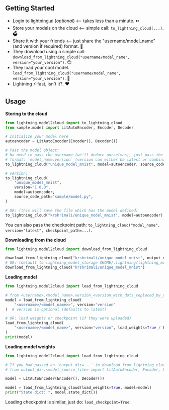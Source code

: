 ## Getting Started

- Login to lightning.ai (_optional_) \<-- takes less than a minute.  ⏩
- Store your models on the cloud \<-- simple call: `to_lightning_cloud(...)`. 🗳️
- Share it with your friends \<-- just share the "username/model_name" (and version if required) format. :handshake:
- They download using a simple call: `download_from_lightning_cloud("username/model_name", version="your_version")`. :wink:
- They load your cool model. `load_from_lightning_cloud("username/model_name", version="your_version")`. :tada:
- Lightning :zap: fast, isn't it?. :heart:

## Usage

**Storing to the cloud**

```python
from lightning.model2cloud import to_lightning_cloud
from sample.model import LitAutoEncoder, Encoder, Decoder

# Initialize your model here
autoencoder = LitAutoEncoder(Encoder(), Decoder())

# Pass the model object:
# No need to pass the username (we'll deduce ourselves), just pass the model name you want as the first argument (with an optional version):
# format: `model_name:version` (version can either be latest or combination of digits and full-stops: 1.0.0 for example)
to_lightning_cloud("unique_model_mnist", model=autoencoder, source_code_path="sample")

# version:
to_lightning_cloud(
    "unique_model_mnist",
    version="1.0.0",
    model=autoencoder,
    source_code_path="sample/model.py",
)

# OR: (this will save the file which has the model defined)
to_lightning_cloud("krshrimali/unique_model_mnist", model=autoencoder)
```

You can also pass the checkpoint path: `to_lightning_cloud("model_name", version="latest", checkpoint_path=...)`.

**Downloading from the cloud**

```python
from lightning.model2cloud import download_from_lightning_cloud

download_from_lightning_cloud("krshrimali/unique_model_mnist", output_dir="your_output_dir")
# OR: (default to lightning_model_storage $HOME/.lightning/lightning_model_store/username/<model_name>/version_<version_with_dots_replaced_by_underscores>/ folder)
download_from_lightning_cloud("krshrimali/unique_model_mnist")
```

**Loading model**

```python
from lightning.model2cloud import load_from_lightning_cloud

# from <username>.<model_name>.version_<version_with_dots_replaced_by_underscores>.<model_source_file> import LitAutoEncoder, Encoder, Decoder
model = load_from_lightning_cloud(
    "<username>/<model_name>>", version="version"
)  # version is optional (defaults to latest)

# OR: load weights or checkpoint (if they were uploaded)
load_from_lightning_cloud(
    "<username>/<model_name>", version="version", load_weights=True / False, load_checkpoint=True / False
)
print(model)
```

**Loading model weights**

```python
from lightning.model2cloud import load_from_lightning_cloud

# If you had passed an `output_dir=...` to download_from_lightning_cloud(...), then you can just do:
# from output_dir.<model_source_file> import LitAutoEncoder, Encoder, Decoder

model = LitAutoEncoder(Encoder(), Decoder())

model = load_from_lightning_cloud(load_weights=True, model=model)
print("State dict: ", model.state_dict())
```

Loading checkpoint is similar, just do: `load_checkpoint=True`.
